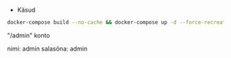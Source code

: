 * Käsud

```bash
docker-compose build --no-cache && docker-compose up -d --force-recreate
```

"/admin" konto

nimi: admin
salasõna: admin